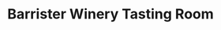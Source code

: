 ---
title: "Barrister Winery Tasting Room"
url: /spokane/barrister-winery-tasting-room/
shop: wine
---